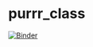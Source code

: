 # purrr_class

[![Binder](https://mybinder.org/badge_logo.svg)](https://mybinder.org/v2/gh/flor14/purrr_class.git/master)
